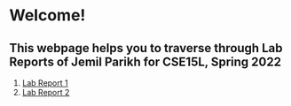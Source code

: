 # Welcome! 

## This webpage helps you to traverse through Lab Reports of Jemil Parikh for CSE15L, Spring 2022

1. [Lab Report 1]()
2. [Lab Report 2](https://github.com/jemilparikh/Cse15L-LabReports/blob/d4bb0641ea8d92efcccab6b9c33631e636b4ef88/labReport2.md)

